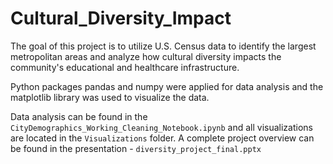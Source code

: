 # Cultural_Diversity_Impact

The goal of this project is to utilize U.S. Census data to identify the largest metropolitan areas and analyze how cultural diversity impacts the community's educational and healthcare infrastructure. 

Python packages pandas and numpy were applied for data analysis and the matplotlib library was used to visualize the data. 

Data analysis can be found in the `CityDemographics_Working_Cleaning_Notebook.ipynb` and all visualizations are located in the `Visualizations` folder. A complete project overview can be found in the presentation - `diversity_project_final.pptx`

